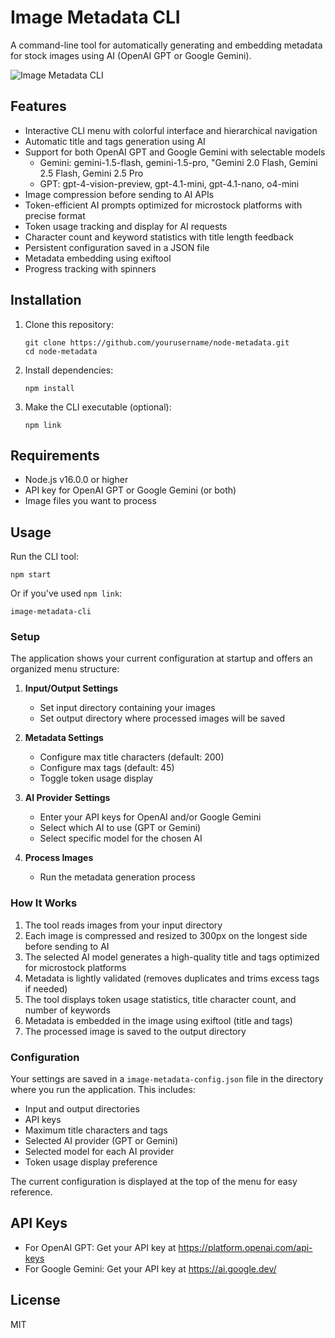 # Image Metadata CLI

A command-line tool for automatically generating and embedding metadata for stock images using AI (OpenAI GPT or Google Gemini).

![Image Metadata CLI](https://apps.codepolitan.com/sites/learn/uploads/original/202308/salammeme.png)

## Features

- Interactive CLI menu with colorful interface and hierarchical navigation
- Automatic title and tags generation using AI
- Support for both OpenAI GPT and Google Gemini with selectable models
  - Gemini: gemini-1.5-flash, gemini-1.5-pro, "Gemini 2.0 Flash, Gemini 2.5 Flash, Gemini 2.5 Pro
  - GPT: gpt-4-vision-preview, gpt-4.1-mini, gpt-4.1-nano, o4-mini
- Image compression before sending to AI APIs
- Token-efficient AI prompts optimized for microstock platforms with precise format
- Token usage tracking and display for AI requests
- Character count and keyword statistics with title length feedback
- Persistent configuration saved in a JSON file
- Metadata embedding using exiftool
- Progress tracking with spinners

## Installation

1. Clone this repository:
   ```
   git clone https://github.com/yourusername/node-metadata.git
   cd node-metadata
   ```

2. Install dependencies:
   ```
   npm install
   ```

3. Make the CLI executable (optional):
   ```
   npm link
   ```

## Requirements

- Node.js v16.0.0 or higher
- API key for OpenAI GPT or Google Gemini (or both)
- Image files you want to process

## Usage

Run the CLI tool:

```
npm start
```

Or if you've used `npm link`:

```
image-metadata-cli
```

### Setup

The application shows your current configuration at startup and offers an organized menu structure:

1. **Input/Output Settings**
   - Set input directory containing your images
   - Set output directory where processed images will be saved

2. **Metadata Settings**
   - Configure max title characters (default: 200)
   - Configure max tags (default: 45)
   - Toggle token usage display

3. **AI Provider Settings**
   - Enter your API keys for OpenAI and/or Google Gemini
   - Select which AI to use (GPT or Gemini)
   - Select specific model for the chosen AI

4. **Process Images**
   - Run the metadata generation process

### How It Works

1. The tool reads images from your input directory
2. Each image is compressed and resized to 300px on the longest side before sending to AI
3. The selected AI model generates a high-quality title and tags optimized for microstock platforms
4. Metadata is lightly validated (removes duplicates and trims excess tags if needed)
5. The tool displays token usage statistics, title character count, and number of keywords
6. Metadata is embedded in the image using exiftool (title and tags)
7. The processed image is saved to the output directory

### Configuration

Your settings are saved in a `image-metadata-config.json` file in the directory where you run the application. This includes:

- Input and output directories
- API keys
- Maximum title characters and tags
- Selected AI provider (GPT or Gemini)
- Selected model for each AI provider
- Token usage display preference

The current configuration is displayed at the top of the menu for easy reference.

## API Keys

- For OpenAI GPT: Get your API key at https://platform.openai.com/api-keys
- For Google Gemini: Get your API key at https://ai.google.dev/

## License

MIT
